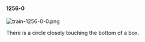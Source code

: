 #### 1256-0
![train-1256-0-0.png](https://github.com/lil-lab/nlvr/raw/master/nlvr/train/images/13/train-1256-0-0.png "train-1256-0-0.png")

There is a circle closely touching the bottom of a box.